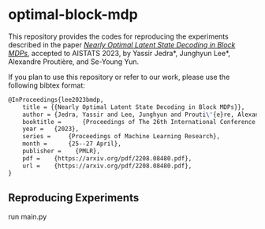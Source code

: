 # optimal-block-mdp
This repository provides the codes for reproducing the experiments described in the paper [*Nearly Optimal Latent State Decoding in Block MDPs*](https://arxiv.org/pdf/2208.08480.pdf), accepted to AISTATS 2023, by Yassir Jedra*, Junghyun Lee*, Alexandre Proutière, and Se-Young Yun.

If you plan to use this repository or refer to our work, please use the following bibtex format:

```latex
@InProceedings{lee2023bmdp,
	title = {{Nearly Optimal Latent State Decoding in Block MDPs}},
	author = {Jedra, Yassir and Lee, Junghyun and Prouti\'{e}re, Alexandre and Yun, Se-Young},
	booktitle = 	 {Proceedings of The 26th International Conference on Artificial Intelligence and Statistics},
	year = 	 {2023},
	series = 	 {Proceedings of Machine Learning Research},
	month = 	 {25--27 April},
	publisher =    {PMLR},
	pdf = 	 {https://arxiv.org/pdf/2208.08480.pdf},
	url = 	 {https://arxiv.org/pdf/2208.08480.pdf},
}

```


## Reproducing Experiments

run main.py
